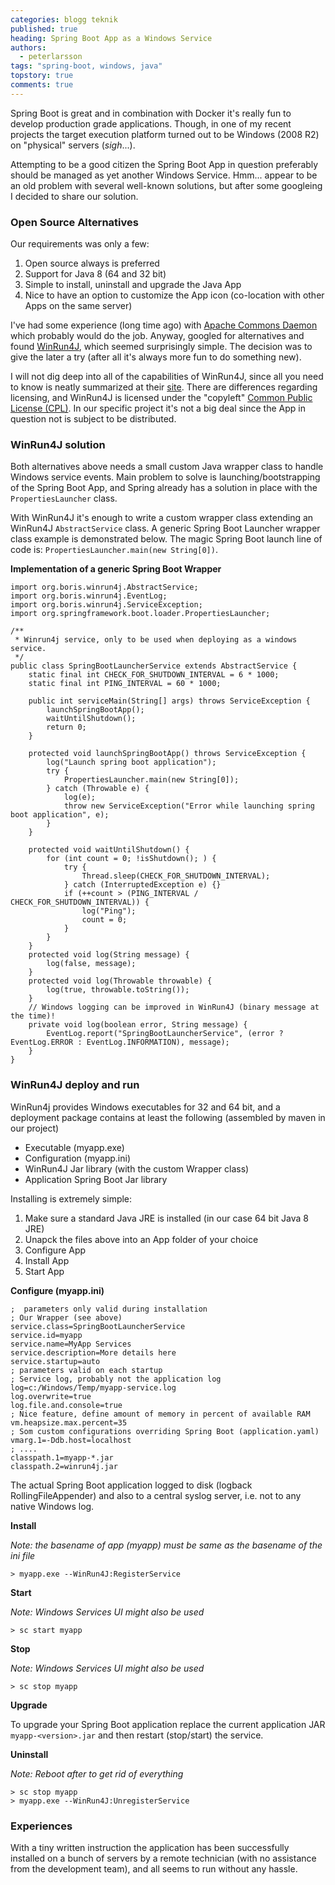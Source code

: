 ```yaml
---
categories: blogg teknik
published: true
heading: Spring Boot App as a Windows Service
authors: 
  - peterlarsson
tags: "spring-boot, windows, java"
topstory: true
comments: true
---
```



Spring Boot is great and in combination with Docker it's really fun to develop production grade applications. Though, in one of my recent projects the target execution platform turned out to be Windows (2008 R2) on "physical" servers (_sigh_...). 

Attempting to be a good citizen the Spring Boot App in question preferably should be managed as yet another Windows Service. Hmm... appear to be an old problem with several well-known solutions, but after some googleing I decided to share our solution.  

### Open Source Alternatives

Our requirements was only a few:

1. Open source always is preferred
2. Support for Java 8 (64 and 32 bit)
3. Simple to install, uninstall and upgrade the Java App 
4. Nice to have an option to customize the App icon (co-location with other Apps on the same server)

I've had some experience (long time ago) with [Apache Commons Daemon](http://commons.apache.org/proper/commons-daemon/) which probably would do the job. Anyway, googled for alternatives and found [WinRun4J](http://winrun4j.sourceforge.net), which seemed surprisingly simple. The decision was to give the later a try (after all it's always more fun to do something new).

I will not dig deep into all of the capabilities of WinRun4J, since all you need to know is neatly summarized at their [site](http://winrun4j.sourceforge.net). There are differences regarding licensing, and WinRun4J is licensed under the "copyleft" [Common Public License (CPL)](http://www.eclipse.org/legal/cpl-v10.html). In our specific project it's not a big deal since the App in question not is subject to be distributed.

### WinRun4J solution

Both alternatives above needs a small custom Java wrapper class to handle Windows service events. Main problem to solve is launching/bootstrapping of the Spring Boot App, and Spring already has a solution in place with the `PropertiesLauncher` class.

With WinRun4J it's enough to write a custom wrapper class extending an WinRun4J `AbstractService` class. A generic Spring Boot Launcher wrapper class example is demonstrated below. The magic Spring Boot launch line of code is: `PropertiesLauncher.main(new String[0])`.

**Implementation of a generic Spring Boot Wrapper**

~~~~
import org.boris.winrun4j.AbstractService;
import org.boris.winrun4j.EventLog;
import org.boris.winrun4j.ServiceException;
import org.springframework.boot.loader.PropertiesLauncher;

/**
 * Winrun4j service, only to be used when deploying as a windows service.
 */
public class SpringBootLauncherService extends AbstractService {
    static final int CHECK_FOR_SHUTDOWN_INTERVAL = 6 * 1000;
    static final int PING_INTERVAL = 60 * 1000;
    
    public int serviceMain(String[] args) throws ServiceException {
        launchSpringBootApp();
        waitUntilShutdown();
        return 0;
    }

    protected void launchSpringBootApp() throws ServiceException {
        log("Launch spring boot application");
        try {
            PropertiesLauncher.main(new String[0]);
        } catch (Throwable e) {
            log(e);
            throw new ServiceException("Error while launching spring boot application", e);
        }
    }

    protected void waitUntilShutdown() {
        for (int count = 0; !isShutdown(); ) {
            try {
                Thread.sleep(CHECK_FOR_SHUTDOWN_INTERVAL);
            } catch (InterruptedException e) {}
            if (++count > (PING_INTERVAL / CHECK_FOR_SHUTDOWN_INTERVAL)) {
                log("Ping");
                count = 0;
            }
        }
    }
    protected void log(String message) {
        log(false, message);
    }
    protected void log(Throwable throwable) {
        log(true, throwable.toString());
    }
    // Windows logging can be improved in WinRun4J (binary message at the time)!
    private void log(boolean error, String message) {
        EventLog.report("SpringBootLauncherService", (error ? EventLog.ERROR : EventLog.INFORMATION), message);
    }
}
~~~~

### WinRun4J deploy and run

WinRun4j provides Windows executables for 32 and 64 bit, and a deployment package contains at least the following (assembled by maven in our project)

- Executable (myapp.exe)
- Configuration (myapp.ini)
- WinRun4J Jar library (with the custom Wrapper class)
- Application Spring Boot Jar library

Installing is extremely simple:

1. Make sure a standard Java JRE is installed (in our case 64 bit Java 8 JRE)
2. Unapck the files above into an App folder of your choice
3. Configure App
4. Install App
5. Start App

**Configure (myapp.ini)**

~~~~
;  parameters only valid during installation
; Our Wrapper (see above)
service.class=SpringBootLauncherService
service.id=myapp
service.name=MyApp Services
service.description=More details here
service.startup=auto
; parameters valid on each startup
; Service log, probably not the application log
log=c:/Windows/Temp/myapp-service.log
log.overwrite=true
log.file.and.console=true
; Nice feature, define amount of memory in percent of available RAM
vm.heapsize.max.percent=35
; Som custom configurations overriding Spring Boot (application.yaml)
vmarg.1=-Ddb.host=localhost
; ....
classpath.1=myapp-*.jar
classpath.2=winrun4j.jar
~~~~

The actual Spring Boot application logged to disk (logback RollingFileAppender) and also to a central syslog server, i.e. not to any native Windows log.

**Install**

_Note: the basename of app (myapp) must be same as the basename of the ini file_

~~~~
> myapp.exe --WinRun4J:RegisterService
~~~~

**Start**

_Note: Windows Services UI might also be used_

~~~~
> sc start myapp
~~~~

**Stop**

_Note: Windows Services UI might also be used_

~~~~
> sc stop myapp 
~~~~

**Upgrade**

To upgrade your Spring Boot application replace the current application JAR `myapp-<version>.jar` and then restart (stop/start) the service.

**Uninstall**

_Note: Reboot after to get rid of everything_

~~~~
> sc stop myapp
> myapp.exe --WinRun4J:UnregisterService
~~~~

### Experiences

With a tiny written instruction the application has been successfully installed on a bunch of servers by a remote technician (with no assistance from the development team), and all seems to run without any hassle.
